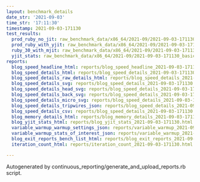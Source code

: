 ```yaml
---
layout: benchmark_details
date_str: '2021-09-03'
time_str: '17:11:30'
timestamp: 2021-09-03-171130
test_results:
  prod_ruby_no_jit: raw_benchmark_data/x86_64/2021-09/2021-09-03-171130_basic_benchmark_prod_ruby_no_jit.json
  prod_ruby_with_yjit: raw_benchmark_data/x86_64/2021-09/2021-09-03-171130_basic_benchmark_prod_ruby_with_yjit.json
  ruby_30_with_mjit: raw_benchmark_data/x86_64/2021-09/2021-09-03-171130_basic_benchmark_ruby_30_with_mjit.json
  yjit_stats: raw_benchmark_data/x86_64/2021-09/2021-09-03-171130_basic_benchmark_yjit_stats.json
reports:
  blog_speed_headline_html: reports/blog_speed_headline_2021-09-03-171130.html
  blog_speed_details_html: reports/blog_speed_details_2021-09-03-171130.html
  blog_speed_details_raw_details_html: reports/blog_speed_details_2021-09-03-171130.raw_details.html
  blog_speed_details_svg: reports/blog_speed_details_2021-09-03-171130.svg
  blog_speed_details_head_svg: reports/blog_speed_details_2021-09-03-171130.head.svg
  blog_speed_details_back_svg: reports/blog_speed_details_2021-09-03-171130.back.svg
  blog_speed_details_micro_svg: reports/blog_speed_details_2021-09-03-171130.micro.svg
  blog_speed_details_tripwires_json: reports/blog_speed_details_2021-09-03-171130.tripwires.json
  blog_speed_details_csv: reports/blog_speed_details_2021-09-03-171130.csv
  blog_memory_details_html: reports/blog_memory_details_2021-09-03-171130.html
  blog_yjit_stats_html: reports/blog_yjit_stats_2021-09-03-171130.html
  variable_warmup_warmup_settings_json: reports/variable_warmup_2021-09-03-171130.warmup_settings.json
  variable_warmup_stats_of_interest_json: reports/variable_warmup_2021-09-03-171130.stats_of_interest.json
  blog_exit_reports_bench_list_html: reports/blog_exit_reports_2021-09-03-171130.bench_list.html
  iteration_count_html: reports/iteration_count_2021-09-03-171130.html

---
```

Autogenerated by continuous_reporting/generate_and_upload_reports.rb script.

